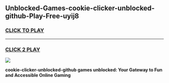 
## Unblocked-Games-cookie-clicker-unblocked-github-Play-Free-uyij8
<h3>
<a href="https://premium76.site?title=cookie-clicker-unblocked-github&ref=23A">CLICK TO PLAY</a></h3>
<hr>

<h3>
<a href="https://premium76.site?title=cookie-clicker-unblocked-github&ref=23A">CLICK 2 PLAY</a>
  
</h3>

<a href="https://premium76.site?title=cookie-clicker-unblocked-github&ref=23A"><img src="https://clearcache.store/games.png"></a>


**cookie-clicker-unblocked-github games unblocked: Your Gateway to Fun and Accessible Online Gaming**
